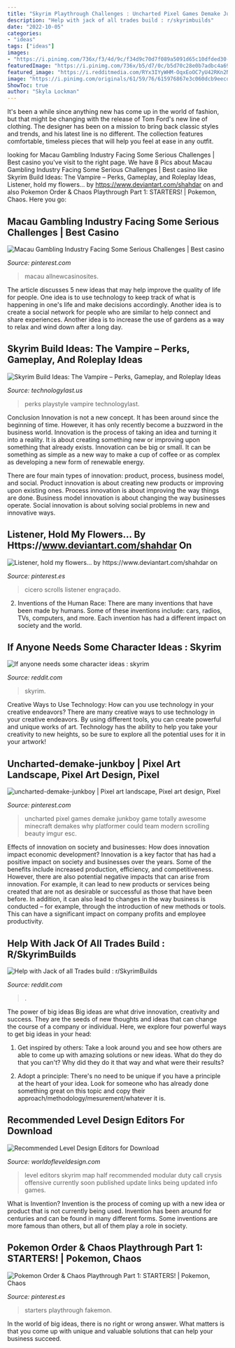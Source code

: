 ```yaml
---
title: "Skyrim Playthrough Challenges : Uncharted Pixel Games Demake Junkboy Game Totally Awesome Minecraft Demakes Why Platformer Could Team Modern Scrolling Beauty Imgur Esc"
description: "Help with jack of all trades build : r/skyrimbuilds"
date: "2022-10-05"
categories:
- "ideas"
tags: ["ideas"]
images:
- "https://i.pinimg.com/736x/f3/4d/9c/f34d9c70d7f089a5091d65c10dfded30--modern-games-d-art.jpg"
featuredImage: "https://i.pinimg.com/736x/b5/d7/0c/b5d70c28e0b7adbc4a690693bd4a78f8.jpg"
featured_image: "https://i.redditmedia.com/RYx3IYyWHM-OqxEoOC7yU42RKn2Nfyc-ZCAt6s_j0Ss.png?w=807&amp;s=6d8410862bda905b0c58df2cb49a04ea"
image: "https://i.pinimg.com/originals/61/59/76/615976867e3c060dcb9eecd42f7e942c.png"
ShowToc: true
author: "Skyla Lockman"
---
```



It's been a while since anything new has come up in the world of fashion, but that might be changing with the release of Tom Ford's new line of clothing. The designer has been on a mission to bring back classic styles and trends, and his latest line is no different. The collection features comfortable, timeless pieces that will help you feel at ease in any outfit.

	

		
looking for Macau Gambling Industry Facing Some Serious Challenges | Best casino you've visit to the right page. We have 8 Pics about Macau Gambling Industry Facing Some Serious Challenges | Best casino like Skyrim Build Ideas: The Vampire – Perks, Gameplay, and Roleplay Ideas, Listener, hold my flowers... by https://www.deviantart.com/shahdar on and also Pokemon Order &amp; Chaos Playthrough Part 1: STARTERS! | Pokemon, Chaos. Here you go:
		
    
## Macau Gambling Industry Facing Some Serious Challenges | Best Casino

<img loading=lazy src="https://i.pinimg.com/originals/61/59/76/615976867e3c060dcb9eecd42f7e942c.png" onerror="this.onerror=null;this.src='https://tse1.mm.bing.net/th?id=OIP.Ued7ZUsFeO3f2nCvmViJsAHaFn&amp;pid=15.1';" alt="Macau Gambling Industry Facing Some Serious Challenges | Best casino">

_Source: pinterest.com_

>macau allnewcasinosites. 

	

The article discusses 5 new ideas that may help improve the quality of life for people. One idea is to use technology to keep track of what is happening in one's life and make decisions accordingly. Another idea is to create a social network for people who are similar to help connect and share experiences. Another idea is to increase the use of gardens as a way to relax and wind down after a long day.

    
## Skyrim Build Ideas: The Vampire – Perks, Gameplay, And Roleplay Ideas

<img loading=lazy src="https://technologylast.us/wp-content/uploads/2020/11/7070ba1376416fea228c07f55c00acd9-1536x864.jpg" onerror="this.onerror=null;this.src='https://tse2.mm.bing.net/th?id=OIP.ToFQWitEIixLc9JZOnQnaQHaEK&amp;pid=15.1';" alt="Skyrim Build Ideas: The Vampire – Perks, Gameplay, and Roleplay Ideas">

_Source: technologylast.us_

>perks playstyle vampire technologylast. 

	

Conclusion
Innovation is not a new concept. It has been around since the beginning of time. However, it has only recently become a buzzword in the business world.
Innovation is the process of taking an idea and turning it into a reality. It is about creating something new or improving upon something that already exists. Innovation can be big or small. It can be something as simple as a new way to make a cup of coffee or as complex as developing a new form of renewable energy.

There are four main types of innovation: product, process, business model, and social. Product innovation is about creating new products or improving upon existing ones. Process innovation is about improving the way things are done. Business model innovation is about changing the way businesses operate. Social innovation is about solving social problems in new and innovative ways.

    
## Listener, Hold My Flowers... By Https://www.deviantart.com/shahdar On

<img loading=lazy src="https://i.pinimg.com/736x/b5/d7/0c/b5d70c28e0b7adbc4a690693bd4a78f8.jpg" onerror="this.onerror=null;this.src='https://tse2.mm.bing.net/th?id=OIP.pnD9fpjpFbj9Dd7dcoT8LgHaWO&amp;pid=15.1';" alt="Listener, hold my flowers... by https://www.deviantart.com/shahdar on">

_Source: pinterest.es_

>cicero scrolls listener engraçado. 

	

2. Inventions of the Human Race:
There are many inventions that have been made by humans. Some of these inventions include: cars, radios, TVs, computers, and more. Each invention has had a different impact on society and the world.

    
## If Anyone Needs Some Character Ideas : Skyrim

<img loading=lazy src="https://i.redditmedia.com/RYx3IYyWHM-OqxEoOC7yU42RKn2Nfyc-ZCAt6s_j0Ss.png?w=807&amp;s=6d8410862bda905b0c58df2cb49a04ea" onerror="this.onerror=null;this.src='https://tse3.mm.bing.net/th?id=OIP.mbgwksfAwtUrp9wR3XeZkAHaHC&amp;pid=15.1';" alt="If anyone needs some character ideas : skyrim">

_Source: reddit.com_

>skyrim. 

	

Creative Ways to Use Technology: How can you use technology in your creative endeavors?
There are many creative ways to use technology in your creative endeavors. By using different tools, you can create powerful and unique works of art. Technology has the ability to help you take your creativity to new heights, so be sure to explore all the potential uses for it in your artwork!

    
## Uncharted-demake-junkboy | Pixel Art Landscape, Pixel Art Design, Pixel

<img loading=lazy src="https://i.pinimg.com/736x/f3/4d/9c/f34d9c70d7f089a5091d65c10dfded30--modern-games-d-art.jpg" onerror="this.onerror=null;this.src='https://tse2.mm.bing.net/th?id=OIP.eDh82TOurjbgPWGBqF_IxQEsDh&amp;pid=15.1';" alt="uncharted-demake-junkboy | Pixel art landscape, Pixel art design, Pixel">

_Source: pinterest.com_

>uncharted pixel games demake junkboy game totally awesome minecraft demakes why platformer could team modern scrolling beauty imgur esc. 

	

Effects of innovation on society and businesses: How does innovation impact economic development?
Innovation is a key factor that has had a positive impact on society and businesses over the years. Some of the benefits include increased production, efficiency, and competitiveness. However, there are also potential negative impacts that can arise from innovation. For example, it can lead to new products or services being created that are not as desirable or successful as those that have been before. In addition, it can also lead to changes in the way business is conducted – for example, through the introduction of new methods or tools. This can have a significant impact on company profits and employee productivity.

    
## Help With Jack Of All Trades Build : R/SkyrimBuilds

<img loading=lazy src="https://preview.redd.it/running-a-cricket-play-through-in-skyrim-suggest-me-v0-5oh07349i4q91.jpg?width=640&amp;crop=smart&amp;auto=webp&amp;s=09f144552c326e9e541209ed2ecc2a296ce049d7" onerror="this.onerror=null;this.src='https://tse4.mm.bing.net/th?id=OIP.ya0_SH5Or_7c0G4s28Q05gHaJ3&amp;pid=15.1';" alt="Help with Jack of all Trades build : r/SkyrimBuilds">

_Source: reddit.com_

>. 

	

The power of big ideas
Big ideas are what drive innovation, creativity and success. They are the seeds of new thoughts and ideas that can change the course of a company or individual. Here, we explore four powerful ways to get big ideas in your head:
1. Get inspired by others: Take a look around you and see how others are able to come up with amazing solutions or new ideas. What do they do that you can't? Why did they do it that way and what were their results?

2. Adopt a principle: There's no need to be unique if you have a principle at the heart of your idea. Look for someone who has already done something great on this topic and copy their approach/methodology/mesurement/whatever it is.

    
## Recommended Level Design Editors For Download

<img loading=lazy src="https://worldofleveldesign.com/categories/level_design_tutorials/images/011-level-design-editors-00.jpg" onerror="this.onerror=null;this.src='https://tse1.mm.bing.net/th?id=OIP.RaXBmHCLRny4kr1vD6EngQHaDX&amp;pid=15.1';" alt="Recommended Level Design Editors for Download">

_Source: worldofleveldesign.com_

>level editors skyrim map half recommended modular duty call crysis offensive currently soon published update links being updated info games. 

	

What is Invention?
Invention is the process of coming up with a new idea or product that is not currently being used. Invention has been around for centuries and can be found in many different forms. Some inventions are more famous than others, but all of them play a role in society.

    
## Pokemon Order &amp; Chaos Playthrough Part 1: STARTERS! | Pokemon, Chaos

<img loading=lazy src="https://i.pinimg.com/originals/c1/22/62/c122624ab0aae377de74e39d049c762e.jpg" onerror="this.onerror=null;this.src='https://tse2.mm.bing.net/th?id=OIP.Ezq2JWs5ZHos9zyigE0m8QHaEK&amp;pid=15.1';" alt="Pokemon Order &amp; Chaos Playthrough Part 1: STARTERS! | Pokemon, Chaos">

_Source: pinterest.es_

>starters playthrough fakemon. 

	

In the world of big ideas, there is no right or wrong answer. What matters is that you come up with unique and valuable solutions that can help your business succeed.

